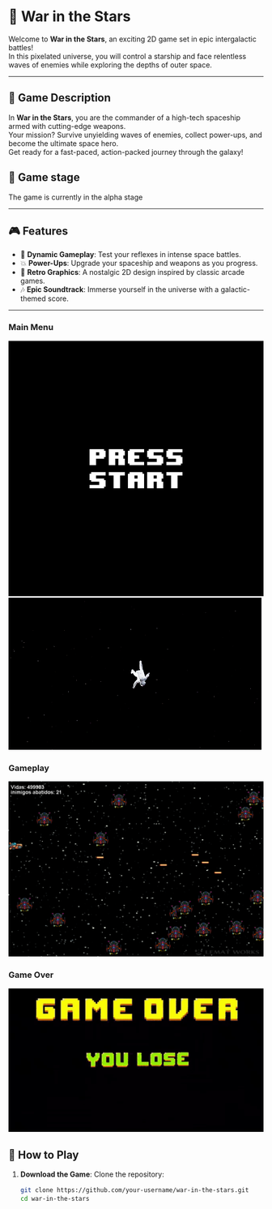 # 🌌 **War in the Stars**  

Welcome to **War in the Stars**, an exciting 2D game set in epic intergalactic battles!  
In this pixelated universe, you will control a starship and face relentless waves of enemies while exploring the depths of outer space.  

---

## 📖 **Game Description**  
In **War in the Stars**, you are the commander of a high-tech spaceship armed with cutting-edge weapons.  
Your mission? Survive unyielding waves of enemies, collect power-ups, and become the ultimate space hero.  
Get ready for a fast-paced, action-packed journey through the galaxy!  


## 📖 **Game stage**
The game is currently in the alpha stage

---

## 🎮 **Features**  
- 🚀 **Dynamic Gameplay**: Test your reflexes in intense space battles.  
- 💥 **Power-Ups**: Upgrade your spaceship and weapons as you progress.  
- 🌟 **Retro Graphics**: A nostalgic 2D design inspired by classic arcade games.  
- 🎶 **Epic Soundtrack**: Immerse yourself in the universe with a galactic-themed score.  

---

### Main Menu
![Main Menu](src/game/images/startGame.gif)
![](src/game/images/start.gif)

### Gameplay
![Gameplay](imgs_readme/game.png)

### Game Over
![Game Over](src/game/images/gameOver.gif)

## 🚀 **How to Play**  
1. **Download the Game**: Clone the repository:  
   ```bash
   git clone https://github.com/your-username/war-in-the-stars.git
   cd war-in-the-stars
